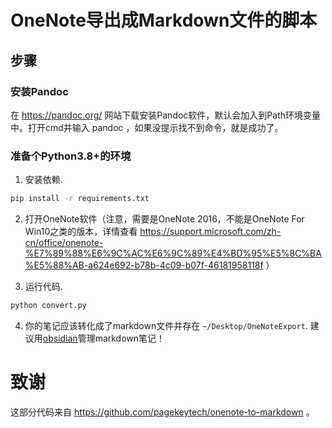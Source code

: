 # OneNote导出成Markdown文件的脚本

## 步骤

### 安装Pandoc

在 https://pandoc.org/ 网站下载安装Pandoc软件，默认会加入到Path环境变量中。打开cmd并输入 pandoc ，如果没提示找不到命令，就是成功了。

### 准备个Python3.8+的环境


1. 安装依赖.

```bash
pip install -r requirements.txt
```

2. 打开OneNote软件（注意，需要是OneNote 2016，不能是OneNote For Win10之类的版本，详情查看 https://support.microsoft.com/zh-cn/office/onenote-%E7%89%88%E6%9C%AC%E6%9C%89%E4%BD%95%E5%8C%BA%E5%88%AB-a624e692-b78b-4c09-b07f-46181958118f ）

3. 运行代码.

```bash
python convert.py
```

4. 你的笔记应该转化成了markdown文件并存在 `~/Desktop/OneNoteExport`. 建议用[obsidian](https://obsidian.md)管理markdown笔记！

# 致谢

这部分代码来自 https://github.com/pagekeytech/onenote-to-markdown 。
